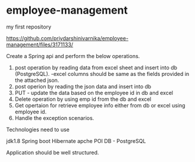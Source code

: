# employee-management
my first repository

https://github.com/priydarshinivarnika/employee-management/files/3171133/

Create a Spring api and perform the below operations.

1. post operation by reading data from excel sheet and  insert into db (PostgreSQL). 
-excel columns should be same as the fields provided in the attached json.    
2. post operion by reading the json data and insert into db
3. PUT - update the data based on the employee id in db and excel 
4. Delete operation by using emp id from the db and excel 
5. Get opertaion for retrieve employee info either from db or excel using employee id.
5. Handle the exception scenarios.

Technologies need to use

jdk1.8
Spring boot
Hibernate
apche POI
DB - PostgreSQL

Application should be well structured.
